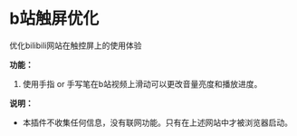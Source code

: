 # b站触屏优化

优化bilibili网站在触控屏上的使用体验

**功能：** 
1. 使用手指 or 手写笔在b站视频上滑动可以更改音量亮度和播放进度。

**说明：**
* 本插件不收集任何信息，没有联网功能。只有在上述网站中才被浏览器启动。
